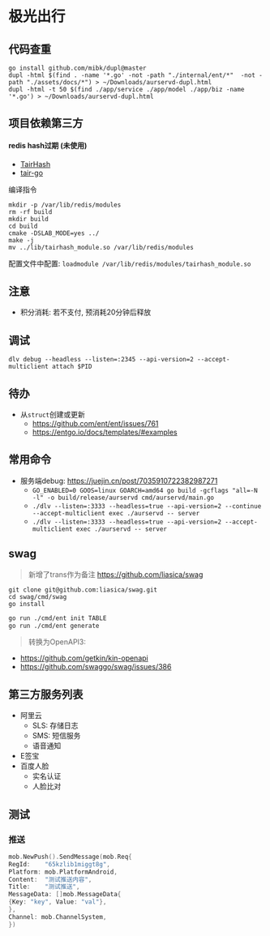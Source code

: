 # 极光出行


## 代码查重
```shell
go install github.com/mibk/dupl@master
dupl -html $(find . -name '*.go' -not -path "./internal/ent/*"  -not -path "./assets/docs/*") > ~/Downloads/aurservd-dupl.html
dupl -html -t 50 $(find ./app/service ./app/model ./app/biz -name '*.go') > ~/Downloads/aurservd-dupl.html
```


## 项目依赖第三方

#### redis hash过期 (未使用)

- [TairHash](https://github.com/alibaba/TairHash/blob/develop/README-CN.md)
- [tair-go](https://github.com/alibaba/tair-go/blob/main/README-CN.md)

编译指令

```shell
mkdir -p /var/lib/redis/modules
rm -rf build
mkdir build
cd build
cmake -DSLAB_MODE=yes ../
make -j
mv ../lib/tairhash_module.so /var/lib/redis/modules
```

配置文件中配置: `loadmodule /var/lib/redis/modules/tairhash_module.so`



## 注意

- 积分消耗: 若不支付, 预消耗20分钟后释放



## 调试

```shell
dlv debug --headless --listen=:2345 --api-version=2 --accept-multiclient attach $PID
```



## 待办

- 从`struct`创建或更新
    - https://github.com/ent/ent/issues/761
    - https://entgo.io/docs/templates/#examples



## 常用命令

- 服务端debug: https://juejin.cn/post/7035910722382987271
    - `GO_ENABLED=0 GOOS=linux GOARCH=amd64 go build -gcflags "all=-N -l" -o build/release/aurservd cmd/aurservd/main.go`
    - `./dlv --listen=:3333 --headless=true --api-version=2 --continue --accept-multiclient exec ./aurservd -- server`
    - `./dlv --listen=:3333 --headless=true --api-version=2 --accept-multiclient exec ./aurservd -- server`



## swag

> 新增了trans作为备注
> https://github.com/liasica/swag

```shell
git clone git@github.com:liasica/swag.git
cd swag/cmd/swag
go install
```

```bash
go run ./cmd/ent init TABLE
go run ./cmd/ent generate
```

> 转换为OpenAPI3:

- https://github.com/getkin/kin-openapi
- https://github.com/swaggo/swag/issues/386



## 第三方服务列表

- 阿里云
    - SLS: 存储日志
    - SMS: 短信服务
    - 语音通知
- E签宝
- 百度人脸
    - 实名认证
    - 人脸比对



## 测试



### 推送

```go
mob.NewPush().SendMessage(mob.Req{
RegId:    "65kzlib1miggt8g",
Platform: mob.PlatformAndroid,
Content:  "测试推送内容",
Title:    "测试推送",
MessageData: []mob.MessageData{
{Key: "key", Value: "val"},
},
Channel: mob.ChannelSystem,
})
```
